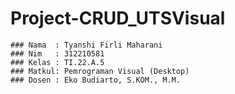 # Project-CRUD_UTSVisual
```
### Nama  : Tyanshi Firli Maharani 
### Nim   : 312210581
### Kelas : TI.22.A.5
### Matkul: Pemrograman Visual (Desktop)
### Dosen : Eko Budiarto, S.KOM., M.M.
```


